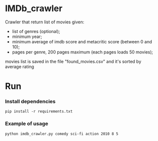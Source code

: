 # IMDb_crawler

Crawler that return list of movies given:
- list of genres (optional);
- minimum year;
- minimum average of imdb score and metacritic score (between 0 and 10);
- pages per genre, 200 pages maximum (each pages loads 50 movies);

movies list is saved in the file "found_movies.csv" and it's sorted by average rating

# Run

### Install dependencies

`pip install -r requirements.txt`

### Example of usage

`python imdb_crawler.py comedy sci-fi action 2010 8 5`
